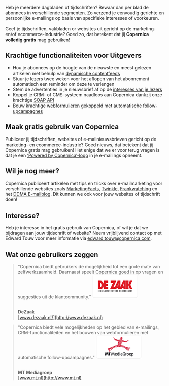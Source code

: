 Heb je meerdere dagbladen of tijdschriften? Bewaar dan per blad de
abonnees in verschillende segmenten. Zo verzend je eenvoudig gerichte en
persoonlijke e-mailings op basis van specifieke interesses of
voorkeuren.\
\
 Geef je tijdschriften, vakbladen or websites uit gericht op de
marketing- en/of ecommerce-industrie? Goed zo, dat betekent dat jij
**Copernica volledig gratis** mag gebruiken!

Krachtige functionaliteiten voor Uitgevers
------------------------------------------

-   Hou je abonnees op de hoogte van de nieuwste en meest gelezen
    artikelen met behulp van [dynamische
    contentfeeds](./rss-or-atom-feed.md)
-   Stuur je lezers twee weken voor het aflopen van het abonnement
    automatisch een reminder om deze te verlengen
-   Stem de advertenties in je nieuwsbrief af op de [interesses van je
    lezers](./define-target-groups-with-selections.md)
-   Koppel je CRM- of CMS-systeem naadloos aan Copernica dankzij onze
    krachtige [SOAP
    API](./soap-api-documentation.md)
-   Bouw krachtige
    [webformulieren](./various-types-of-web-forms.md)
    gekoppeld met automatische
    [follow-upcampagnes](./automate-your-campaigns.md)

Maak gratis gebruik van Copernica
---------------------------------

Publiceer jij tijdschriften, websites of e-mailnieuwsbrieven gericht op
de marketing- en ecommerce-industrie? Goed nieuws, dat betekent dat jij
Copernica gratis mag gebruiken! Het enige dat we er voor terug vragen is
dat je een [‘Powered by
Copernica’-logo](http://www.copernica.com/nl/over-ons/mediabronnen#Powered-by-Copernica-logo)
in je e-mailings opneemt.

Wil je nog meer?
----------------

Copernica publiceert artikelen met tips en tricks over e-mailmarketing
voor verschillende websites zoals
[MarketingFacts](http://www.marketingfacts.nl/profiel/9865/),
[Twinkle](http://www.twinklemagazine.nl/praktijk/2011/12/het-gebruik-van-een-multidimensionale-database/),
[Frankwatching](http://www.frankwatching.com/archive/author/michael-linthorst/)
en het [DDMA E-mailblog](http://ddma.nl/author/michael-heering/). Dit
kunnen we ook voor jouw websites of tijdschrift doen!

Interesse?
----------

Heb je interesse in het gratis gebruik van Copernica, of wil je dat we
bijdragen aan jouw tijdschrift of website? Neem vrijblijvend contact op
met Edward Touw voor meer informatie via
[edward.touw@copernica.com](mailto:edward.touw@copernica.com).

Wat onze gebruikers zeggen
--------------------------

> "Copernica biedt gebruikers de mogelijkheid tot een grote mate van
> zelfwerkzaamheid. Daarnaast speelt Copernica goed in op vragen en
> suggesties uit de klantcommunity." ![](../images/dezaak.png)
>
> \
> **DeZaak**\
> [www.dezaak.nl/](http://www.dezaak.nl)

> "Copernica biedt vele mogelijkheden op het gebied van e-mailings,
> CRM-functionaliteiten en het bouwen van webformulieren met
> automatische follow-upcampagnes." ![](../images/mtmediagroep.png)
>
> \
> **MT Mediagroep**\
> [www.mt.nl](http://www.mt.nl)

